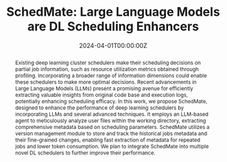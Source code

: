 ---
title: 'SchedMate: Large Language Models are DL Scheduling Enhancers'

authors:
    - admin
    - Qinghao Hu
    - Ana Klimovic
    - Xingcheng Zhang
    - Peng Sun
author_notes:
  - 'Equal contribution'
  - 'Equal contribution'

date: "2024-04-01T00:00:00Z"
# doi: '10.48550/arXiv.2302.11665'

# Publication type.
# Legend: 0 = Uncategorized; 1 = Conference paper; 2 = Journal article;
# 3 = Preprint / Working Paper; 4 = Report; 5 = Book; 6 = Book section;
# 7 = Thesis; 8 = Patent
publication_types: ['1']

publication: In *21st USENIX Symposium on Networked Systems Design and Implementation (NSDI '24 Poster Session) * 
publication_short: In *NSDI 2024 Poster*

abstract: 'Existing deep learning cluster schedulers make their scheduling decisions on partial job information, such as resource utilization metrics obtained through profiling. Incorporating a broader range of information dimensions could enable these schedulers to make more optimal decisions. Recent advancements in Large Language Models (LLMs) present a promising avenue for efficiently extracting valuable insights from original code base and execution logs, potentially enhancing scheduling efficacy. In this work, we propose SchedMate, designed to enhance the performance of deep learning schedulers by incorporating LLMs and several advanced techniques. It employs an LLM-based agent to meticulously analyze user files within the working directory, extracting comprehensive metadata based on scheduling parameters. SchedMate utilizes a version management module to store and track the historical jobs metadata and their fine-grained changes, enabling fast extraction of metadata for repeated jobs and lower token consumption.  We plan to integrate SchedMate into multiple novel DL schedulers to further improve their performance.'

# Summary. An optional shortened abstract.
# tags: []

# Display this page in the Featured widget?
featured: true

# Custom links (uncomment lines below)
# links:
# - name: Custom Link
#   url: http://example.org
url_pdf: 'schedmate.pdf'
url_code: ''
url_dataset: ''
url_poster: ''
url_project: ''
url_slides: ''
url_source: ''
url_video: ''

---